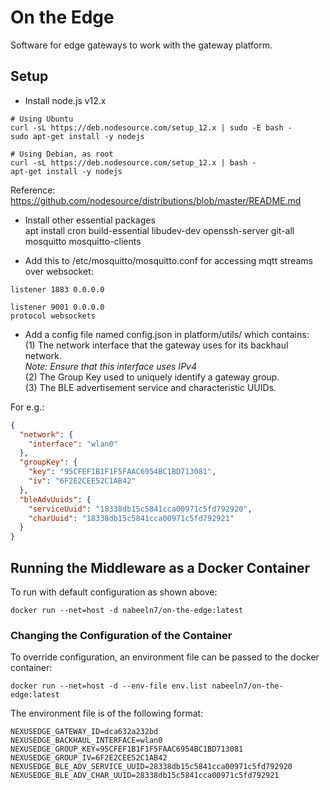 # On the Edge
Software for edge gateways to work with the gateway platform.

## Setup
* Install node.js v12.x
```
# Using Ubuntu
curl -sL https://deb.nodesource.com/setup_12.x | sudo -E bash -
sudo apt-get install -y nodejs

# Using Debian, as root
curl -sL https://deb.nodesource.com/setup_12.x | bash -
apt-get install -y nodejs
```
Reference: https://github.com/nodesource/distributions/blob/master/README.md
* Install other essential packages  
    apt install cron build-essential libudev-dev openssh-server git-all mosquitto mosquitto-clients

* Add this to /etc/mosquitto/mosquitto.conf for accessing mqtt streams over websocket:
```
listener 1883 0.0.0.0 

listener 9001 0.0.0.0
protocol websockets
```
* Add a config file named config.json in platform/utils/ which contains:  
(1) The network interface that the gateway uses for its backhaul network.  
*Note: Ensure that this interface uses IPv4*  
(2) The Group Key used to uniquely identify a gateway group.  
(3) The BLE advertisement service and characteristic UUIDs.

For e.g.:
```json
{
  "network": {
    "interface": "wlan0"
  },
  "groupKey": {
    "key": "95CFEF1B1F1F5FAAC6954BC1BD713081",
    "iv": "6F2E2CEE52C1AB42"
  },
  "bleAdvUuids": {
    "serviceUuid": "18338db15c5841cca00971c5fd792920",
    "charUuid": "18338db15c5841cca00971c5fd792921"
  }
}
```

## Running the Middleware as a Docker Container
To run with default configuration as shown above:
```
docker run --net=host -d nabeeln7/on-the-edge:latest
```

### Changing the Configuration of the Container
To override configuration, an environment file can be passed to the docker container:
```
docker run --net=host -d --env-file env.list nabeeln7/on-the-edge:latest
```

The environment file is of the following format:
```
NEXUSEDGE_GATEWAY_ID=dca632a232bd
NEXUSEDGE_BACKHAUL_INTERFACE=wlan0
NEXUSEDGE_GROUP_KEY=95CFEF1B1F1F5FAAC6954BC1BD713081
NEXUSEDGE_GROUP_IV=6F2E2CEE52C1AB42
NEXUSEDGE_BLE_ADV_SERVICE_UUID=28338db15c5841cca00971c5fd792920
NEXUSEDGE_BLE_ADV_CHAR_UUID=28338db15c5841cca00971c5fd792921
```
